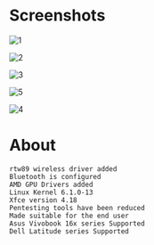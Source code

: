# Screenshots
![1](https://github.com/endor79/LoputonLinux_Two_Masami/assets/105305285/25927cc8-399b-4871-95de-8f2d3b72625e)

![2](https://github.com/endor79/LoputonLinux_Two_Masami/assets/105305285/82513be7-81c4-450b-9ddc-b3bc5f75cf3f)

![3](https://github.com/endor79/LoputonLinux_Two_Masami/assets/105305285/83665920-1899-4161-90fe-4b354061e7d4)

![5](https://github.com/endor79/LoputonLinux_Two_Masami/assets/105305285/f38a662a-4530-4f4b-8703-c29bdc958e97)

![4](https://github.com/endor79/LoputonLinux_Two_Masami/assets/105305285/58b8f08d-c279-4320-8cbd-98c45205d177)

# About
    rtw89 wireless driver added
    Bluetooth is configured
    AMD GPU Drivers added
    Linux Kernel 6.1.0-13
    Xfce version 4.18
    Pentesting tools have been reduced
    Made suitable for the end user
    Asus Vivobook 16x series Supported
    Dell Latitude series Supported
